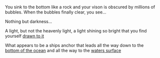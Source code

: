 You sink to the bottom like a rock and your vison is obscured by millions of
bubbles. When the bubbles finally clear, you see...

Nothing but darkness...

A light, but not the heavenly light, a light shining so bright that you find yourself [drawn to it](../heavenly_light/heavenly_light.md) 

What appears to be a ships anchor that leads all the way down to the [bottom of the ocean](..death/death_by_bubbles.md) and all the way to the [waters surface](../ships-ahoy/ships-ahoy.md)


